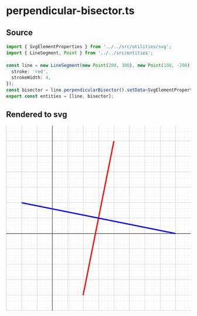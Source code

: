 
# perpendicular-bisector.ts

## Source

```ts
import { SvgElementProperties } from '../../src/utilities/svg';
import { LineSegment, Point } from '../../src/entities';

const line = new LineSegment(new Point(200, 300), new Point(100, -200)).setData<SvgElementProperties>({
  stroke: 'red',
  strokeWidth: 4,
});
const bisector = line.perpendicularBisector().setData<SvgElementProperties>({ stroke: 'blue', strokeWidth: 4 });
export const entities = [line, bisector];

```


## Rendered to svg

![perpendicular-bisector.ts](./perpendicular-bisector.svg)

